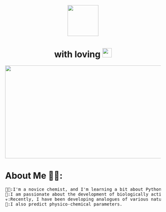 
<div id="header" align="center">
  <img src="https://i.giphy.com/media/v1.Y2lkPTc5MGI3NjExZnd6bTUxcnF0OGpoMzdjOGp5ajg3YTNoMzB3bWNyMzd1dHQ5bW55ZiZlcD12MV9pbnRlcm5hbF9naWZfYnlfaWQmY3Q9Zw/3o84TYShVxcDbZEx2g/giphy.gif" width="100"/>
</div>
<h1 align = "center">
  with loving
  <img src="https://media.giphy.com/media/hvRJCLFzcasrR4ia7z/giphy.gif" width="30px"/>
</h1>
<div align="center">
  <img src="https://i.giphy.com/media/v1.Y2lkPTc5MGI3NjExdWUyMXZqaXhvbTd1YTVqMHBkb3EwczNvd2lxaTB0OG0yNGR6bmRkayZlcD12MV9pbnRlcm5hbF9naWZfYnlfaWQmY3Q9Zw/l0MYuxp3Rjlrka8mY/giphy.gif" width="600" height="300"/>
</div>
<h1>About Me 👨‍🎓:</h1>
<pre>👨‍🔬:I'm a novice chemist, and I'm learning a bit about Python.
🌱:I am passionate about the development of biologically active substances.
☣️:Recently, I have been developing analogues of various natural compounds.
🧬:I also predict physico-chemical parameters.</pre>
<!-- BLOG-POST-LIST:START -->
<!-- BLOG-POST-LIST:END -->
